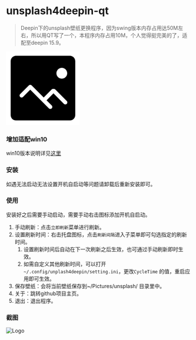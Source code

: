 # unsplash4deepin-qt
>  Deepin下的unsplash壁纸更换程序，因为swing版本内存占用达50M左右，所以用QT写了一个，本程序内存占用10M，个人觉得挺完美的了，适配至deepin 15.9。


![Logo](https://github.com/shansb/unsplash4Deepin/blob/master/unsplash4Deepin/src/resource/Taskbar.png?raw=true)

### 增加适配win10

win10版本说明详见[这里](https://github.com/shansb/unsplash4deepin-qt/blob/master/README-WIN10.md)

### 安装

如遇无法启动无法设置开机自启动等问题请卸载后重新安装即可。

### 使用

安装好之后需要手动启动，需要手动右击图标添加开机自启动。

1. 手动刷新：点击`立即刷新`菜单进行刷新。
2. 设置刷新时间：右击托盘图标，点击`刷新间隔`进入子菜单即可勾选指定的刷新时间。
   1. 设置刷新时间后自动在下一次刷新之后生效，也可通过手动刷新即时生效。
   2. 如需自定义其他刷新时间，可以打开`~/.config/unplash4deepin/setting.ini`，更改`CycleTime` 的值，重启应用即可生效。
3. 保存壁纸：会将当前壁纸保存到~/Pictures/unsplash/ 目录里中。
4. 关于：跳转github项目主页。
5. 退出：退出程序。

### 截图

![Logo](https://github.com/shansb/unsplash4deepin-qt/blob/master/screenshoot.png?raw=true)